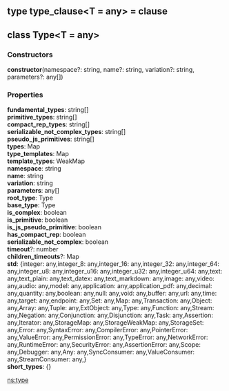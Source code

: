 ## type **type_clause**\<T = any> = clause

## class **Type**\<T = any>
### Constructors
 **constructor**(namespace?: string, name?: string, variation?: string, parameters?: any[])

### Properties
**fundamental_types**: string[]<br>
**primitive_types**: string[]<br>
**compact_rep_types**: string[]<br>
**serializable_not_complex_types**: string[]<br>
**pseudo_js_primitives**: string[]<br>
**types**: Map<br>
**type_templates**: Map<br>
**template_types**: WeakMap<br>
**namespace**: string<br>
**name**: string<br>
**variation**: string<br>
**parameters**: any[]<br>
**root_type**: Type<br>
**base_type**: Type<br>
**is_complex**: boolean<br>
**is_primitive**: boolean<br>
**is_js_pseudo_primitive**: boolean<br>
**has_compact_rep**: boolean<br>
**serializable_not_complex**: boolean<br>
**timeout**?: number<br>
**children_timeouts**?: Map<br>
**std**: {integer: any,integer_8: any,integer_16: any,integer_32: any,integer_64: any,integer_u8: any,integer_u16: any,integer_u32: any,integer_u64: any,text: any,text_plain: any,text_datex: any,text_markdown: any,image: any,video: any,audio: any,model: any,application: any,application_pdf: any,decimal: any,quantity: any,boolean: any,null: any,void: any,buffer: any,url: any,time: any,target: any,endpoint: any,Set: any,Map: any,Transaction: any,Object: any,Array: any,Tuple: any,ExtObject: any,Type: any,Function: any,Stream: any,Negation: any,Conjunction: any,Disjunction: any,Task: any,Assertion: any,Iterator: any,StorageMap: any,StorageWeakMap: any,StorageSet: any,Error: any,SyntaxError: any,CompilerError: any,PointerError: any,ValueError: any,PermissionError: any,TypeError: any,NetworkError: any,RuntimeError: any,SecurityError: any,AssertionError: any,Scope: any,Debugger: any,Any: any,SyncConsumer: any,ValueConsumer: any,StreamConsumer: any,}<br>
**short_types**: {}<br>

<ns:type>

